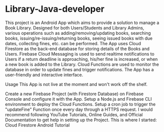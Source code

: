 # Library-Java-developer
This project is an Android App which aims to provide a solution to manage a Book Library. Designed for both Users/Students and Library Admins, various operations such as adding/removing/updating books, searching books, issuing/re-issuing/returning books, seeing issued books with due dates, collecting fines, etc. can be performed. The App uses Cloud Firestore as the back-end database for storing details of the Books and Users. Firebase Cloud Messaging is used to send realtime notifications to Users if a return deadline is approaching, his/her fine is increased, or when a new book is added to the Library. Cloud Functions are used to monitor the database in order to update fines and trigger notifications. The App has a user-friendly and interactive interface.

Usage
This App is not live at the moment and won't work off the shelf.

Create a new Firebase Project (with Firestore Database) on Firebase Console and configure it with the App.
Setup a Node.js and Firebase CLI environment to deploy the Cloud Functions.
Setup a cron job to trigger the "updateFine" Function once every day through a HTTPS request.
I would recommend following YouTube Tutorials, Online Guides, and Official Documentation to get help in setting up the Project.
This is where I started: Cloud Firestore Android Tutorial
